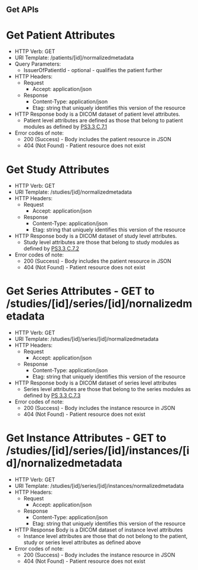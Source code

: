Get APIs
--------

# Get Patient Attributes 
  - HTTP Verb: GET
  - URI Template: /patients/[id]/normalizedmetadata
  - Query Parameters:
    - IssuerOfPatientId - optional - qualifies the patient further
  - HTTP Headers:
    - Request
      - Accept: application/json
    - Response
      - Content-Type: application/json
      - Etag: string that uniquely identifies this version of the resource 
  - HTTP Response body is a DICOM dataset of patient level attributes.  
    - Patient level attributes are defined as those that belong to patient modules as defined by [PS3.3 C.7.1](https://dicom.nema.org/medical/dicom/current/output/chtml/part03/sect_C.7.html#sect_C.7.1)
  - Error codes of note:
    - 200 (Success) - Body includes the patient resource in JSON
    - 404 (Not Found) - Patient resource does not exist

# Get Study Attributes 
  - HTTP Verb: GET
  - URI Template: /studies/[id]/normalizedmetadata
  - HTTP Headers:
    - Request
      - Accept: application/json
    - Response
      - Content-Type: application/json
      - Etag: string that uniquely identifies this version of the resource 
  - HTTP Response body is a DICOM dataset of study level attributes.  
    - Study level attributes are those that belong to study modules as defined by [PS3.3 C.7.2](https://dicom.nema.org/medical/dicom/current/output/chtml/part03/sect_C.7.2.html)
  - Error codes of note:
    - 200 (Success) - Body includes the patient resource in JSON
    - 404 (Not Found) - Patient resource does not exist

# Get Series Attributes - GET to /studies/[id]/series/[id]/nornalizedmetadata
  - HTTP Verb: GET
  - URI Template: /studies/[id]/series/[id]/normalizedmetadata
  - HTTP Headers:
    - Request
      - Accept: application/json
    - Response
      - Content-Type: application/json
      - Etag: string that uniquely identifies this version of the resource 
  - HTTP Response body is a DICOM dataset of series level attributes
    - Series level attributes are those that belong to the series modules as defined by [PS 3.3 C.7.3](https://dicom.nema.org/medical/dicom/current/output/chtml/part03/sect_C.7.3.html)
  - Error codes of note:
    - 200 (Success) - Body includes the instance resource in JSON
    - 404 (Not Found) - Patient resource does not exist

# Get Instance Attributes - GET to /studies/[id]/series/[id]/instances/[id]/nornalizedmetadata
  - HTTP Verb: GET
  - URI Template: /studies/[id]/series/[id]/instances/normalizedmetadata
  - HTTP Headers:
    - Request
      - Accept: application/json
    - Response
      - Content-Type: application/json
      - Etag: string that uniquely identifies this version of the resource 
  - HTTP Response Body is a DICOM dataset of instance level attributes 
    - Instance level attributes are those that do not belong to the patient, study or series level attributes as defined above
  - Error codes of note:
    - 200 (Success) - Body includes the instance resource in JSON
    - 404 (Not Found) - Patient resource does not exist
